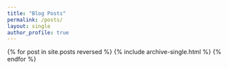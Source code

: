 ```yaml
---
title: "Blog Posts"
permalink: /posts/
layout: single
author_profile: true
---
```


{% for post in site.posts reversed %}
  {% include archive-single.html %}
{% endfor %}